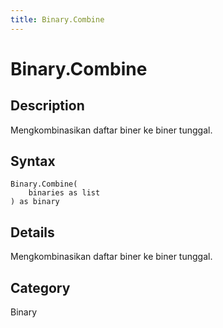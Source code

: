 ```yaml
---
title: Binary.Combine
---
```


# Binary.Combine


## Description

Mengkombinasikan daftar biner ke biner tunggal.


## Syntax

```powerquery
Binary.Combine(
    binaries as list
) as binary
```


## Details

Mengkombinasikan daftar biner ke biner tunggal.



## Category
Binary
